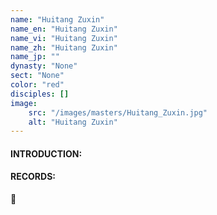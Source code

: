 ```yaml
---
name: "Huitang Zuxin"
name_en: "Huitang Zuxin"
name_vi: "Huitang Zuxin"
name_zh: "Huitang Zuxin"
name_jp: ""
dynasty: "None"
sect: "None"
color: "red"
disciples: []
image: 
    src: "/images/masters/Huitang_Zuxin.jpg"
    alt: "Huitang Zuxin"
---
```


#### INTRODUCTION:



#### RECORDS:

📖 

